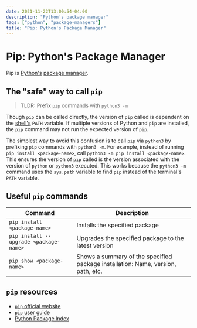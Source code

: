 ```yaml
---
date: 2021-11-22T13:00:54-04:00
description: "Python's package manager"
tags: ["python", "package-managers"]
title: "Pip: Python's Package Manager"
---
```


# Pip: Python's Package Manager

Pip is [Python's](python.md) [package manager](package-managers.md).

## The "safe" way to call `pip`

> TLDR: Prefix `pip` commands with `python3 -m`

Though `pip` can be called directly, the version of `pip` called is dependent on the [shell's](shell.md) `PATH` variable. If multiple versions of Python and `pip` are installed, the `pip` command may not run the expected version of `pip`.

The simplest way to avoid this confusion is to call `pip` via `python3` by prefixing `pip` commands with `python3 -m`. For example, instead of running `pip install <package-name>`, call `python3 -m pip install <package-name>`. This ensures the version of `pip` called is the version associated with the version of `python` or `python3` executed. This works because the `python3 -m` command uses the `sys.path` variable to find `pip` instead of the terminal's `PATH` variable.

## Useful `pip` commands

| Command                                | Description                                                                      |
| -------------------------------------- | -------------------------------------------------------------------------------- |
| `pip install <package-name>`           | Installs the specified package                                                   |
| `pip install --upgrade <package-name>` | Upgrades the specified package to the latest version                             |
| `pip show <package-name>`              | Shows a summary of the specified package installation: Name, version, path, etc. |

## `pip` resources

- [`pip` official website](https://pip.pypa.io/en/stable/)
- [`pip` user guide](https://pip.pypa.io/en/stable/user_guide/)
- [Python Package Index](https://pypi.org/)
